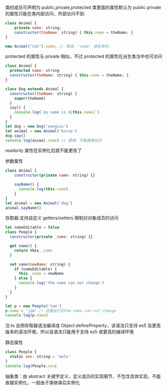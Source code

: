 类的成员可声明为 public,private,protected
类里面的属性默认为 public
private 的属性只能在类内部访问，外部访问不到

```javascript
class Animal {
    private name: string;
    constructor(theName: string) { this.name = theName; }
}

new Animal("Cat").name; // 错误: 'name' 是私有的.
```

protected 的属性与 private 相似，不过 protected 的属性在派生类当中也可访问

```javascript
class Animal {
  protected name: string
  constructor(theName: string) { this.name = theName; }
}

class Dog extends Animal {
  constructor(theName: string) {
    super(theName)
  }
  say() {
    console.log(`my name is ${this.name}`)
  }
}
let dog = new Dog('wangcai')
let animal = new Animal('horse')
dog.say()
console.log(animal.name) // 报错，不能直接访问
```

readonly 属性在实例化后就不能更改了

参数属性

```javascript
class Animal {
    constructor(private name: string) {}

    sayName() {
      console.log(this.name)
    }
}
let animal = new Animal('dog')
animal.sayName()
```

存取器:支持自定义 getters/setters 限制对对象成员的访问

```javascript
let nameEditable = false
class People {
  constructor(private _name: string) {}

  get name() {
    return this._name
  }

  set name(newName: string) {
    if (nameEditable) {
      this._name = newName
    } else {
      console.log('the name can not change')
    }
  }
}

let p = new People('tom')
p.name = 'jim' // 这里会打印the name can not change
console.log(p.name)
```

注:ts 会把存取器语法编译成 Object.defineProperty，该语法只支持 es5 及更高版本的语法环境，所以该语法只能用于支持 es5 或更高的编译环境

静态属性

```javascript
class People {
  static sex: string = 'male'
}
console.log(People.sex)
```

抽象类：由 abstract 关键字定义，定义成员的实现细节，不包含具体实现，不能直接实例化，一般由子类继承后实例化
